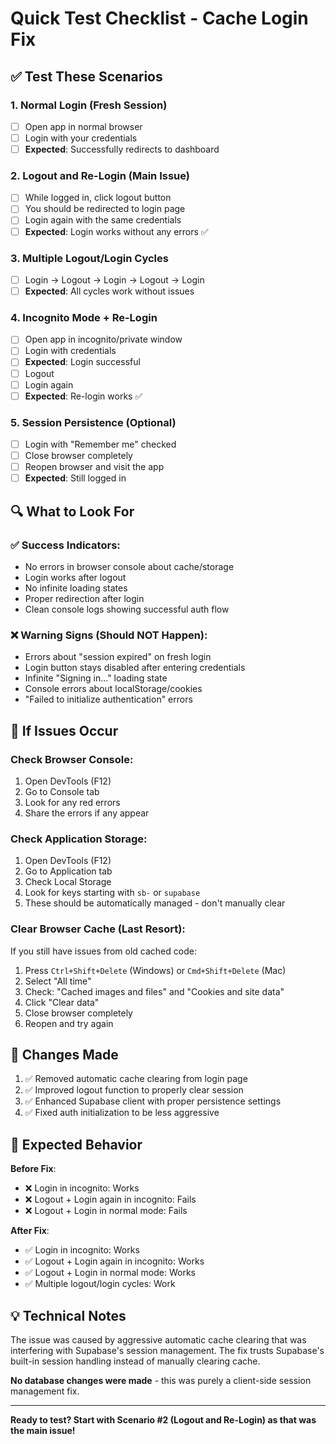 # Quick Test Checklist - Cache Login Fix

## ✅ Test These Scenarios

### 1. Normal Login (Fresh Session)
- [ ] Open app in normal browser
- [ ] Login with your credentials
- [ ] **Expected**: Successfully redirects to dashboard

### 2. Logout and Re-Login (Main Issue)
- [ ] While logged in, click logout button
- [ ] You should be redirected to login page
- [ ] Login again with the same credentials
- [ ] **Expected**: Login works without any errors ✅

### 3. Multiple Logout/Login Cycles
- [ ] Login → Logout → Login → Logout → Login
- [ ] **Expected**: All cycles work without issues

### 4. Incognito Mode + Re-Login
- [ ] Open app in incognito/private window
- [ ] Login with credentials
- [ ] **Expected**: Login successful
- [ ] Logout
- [ ] Login again
- [ ] **Expected**: Re-login works ✅

### 5. Session Persistence (Optional)
- [ ] Login with "Remember me" checked
- [ ] Close browser completely
- [ ] Reopen browser and visit the app
- [ ] **Expected**: Still logged in

## 🔍 What to Look For

### ✅ Success Indicators:
- No errors in browser console about cache/storage
- Login works after logout
- No infinite loading states
- Proper redirection after login
- Clean console logs showing successful auth flow

### ❌ Warning Signs (Should NOT Happen):
- Errors about "session expired" on fresh login
- Login button stays disabled after entering credentials
- Infinite "Signing in..." loading state
- Console errors about localStorage/cookies
- "Failed to initialize authentication" errors

## 🐛 If Issues Occur

### Check Browser Console:
1. Open DevTools (F12)
2. Go to Console tab
3. Look for any red errors
4. Share the errors if any appear

### Check Application Storage:
1. Open DevTools (F12)
2. Go to Application tab
3. Check Local Storage
4. Look for keys starting with `sb-` or `supabase`
5. These should be automatically managed - don't manually clear

### Clear Browser Cache (Last Resort):
If you still have issues from old cached code:
1. Press `Ctrl+Shift+Delete` (Windows) or `Cmd+Shift+Delete` (Mac)
2. Select "All time"
3. Check: "Cached images and files" and "Cookies and site data"
4. Click "Clear data"
5. Close browser completely
6. Reopen and try again

## 📝 Changes Made

1. ✅ Removed automatic cache clearing from login page
2. ✅ Improved logout function to properly clear session
3. ✅ Enhanced Supabase client with proper persistence settings
4. ✅ Fixed auth initialization to be less aggressive

## 🎯 Expected Behavior

**Before Fix**:
- ❌ Login in incognito: Works
- ❌ Logout + Login again in incognito: Fails
- ❌ Logout + Login in normal mode: Fails

**After Fix**:
- ✅ Login in incognito: Works
- ✅ Logout + Login again in incognito: Works
- ✅ Logout + Login in normal mode: Works
- ✅ Multiple logout/login cycles: Work

## 💡 Technical Notes

The issue was caused by aggressive automatic cache clearing that was interfering with Supabase's session management. The fix trusts Supabase's built-in session handling instead of manually clearing cache.

**No database changes were made** - this was purely a client-side session management fix.

---

**Ready to test? Start with Scenario #2 (Logout and Re-Login) as that was the main issue!**

